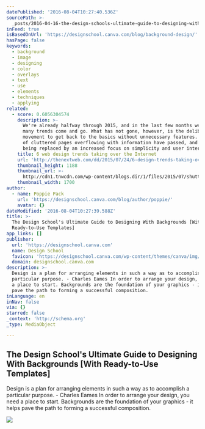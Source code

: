 ```yaml
---
datePublished: '2016-08-04T10:27:40.536Z'
sourcePath: >-
  _posts/2016-04-16-the-design-schools-ultimate-guide-to-designing-with-backgro.md
inFeed: true
isBasedOnUrl: 'https://designschool.canva.com/blog/background-design/'
hasPage: false
keywords:
  - background
  - image
  - designing
  - color
  - overlays
  - text
  - use
  - elements
  - techniques
  - applying
related:
  - score: 0.6056304574
    description: >-
      We're already halfway through 2015, and in the last few months we've seen
      many trends come and go. What has not gone, however, is the deliberate
      movement to get back to the basics without unnecessary features. The days
      of cluttered pages overflowing with information have passed, and they're
      being replaced by an increased focus on simplicity and user interface.
    title: 6 web design trends taking over the Internet
    url: 'http://thenextweb.com/dd/2015/07/24/6-design-trends-taking-over-the-web/'
    thumbnail_height: 1188
    thumbnail_url: >-
      http://cdn1.tnwcdn.com/wp-content/blogs.dir/1/files/2015/07/shutterstock_272654909.jpg
    thumbnail_width: 1700
author:
  - name: Poppie Pack
    url: 'https://designschool.canva.com/blog/author/poppie/'
    avatar: {}
dateModified: '2016-08-04T10:27:39.588Z'
title: >-
  The Design School's Ultimate Guide to Designing With Backgrounds [With
  Ready-to-Use Templates]
app_links: []
publisher:
  url: 'https://designschool.canva.com'
  name: Design School
  favicon: 'https://designschool.canva.com/wp-content/themes/canva/img/icons/favicon.ico'
  domain: designschool.canva.com
description: >-
  Design is a plan for arranging elements in such a way as to accomplish a
  particular purpose. - Charles Eames In order to arrange your design, you need
  a place to start. Backgrounds are the foundation of your graphics - it helps
  pave the path to forming a successful composition.
inLanguage: en
inNav: false
via: {}
starred: false
_context: 'http://schema.org'
_type: MediaObject

---
```

<article style=""><h1>The Design School's Ultimate Guide to Designing With Backgrounds [With Ready-to-Use Templates]</h1><p>Design is a plan for arranging elements in such a way as to accomplish a particular purpose. - Charles Eames In order to arrange your design, you need a place to start. Backgrounds are the foundation of your graphics - it helps pave the path to forming a successful composition.</p><img src="https://designschool.canva.com/wp-content/uploads/sites/2/2014/12/Backgrounds-Article-Facebook.jpg" /></article>